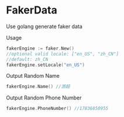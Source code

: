 # FakerData
Use golang generate faker data

Usage
```go
fakerEngine := faker.New()
//optional valid locale: ["en_US", "zh_CN"]
//default: zh_CN
fakerEngine.setLocale("en_US")
```

Output Random Name
```go
fakerEngine.Name() //游超
```

Output Random Phone Number
```go
fakerEngine.PhoneNumber() //17836850955
```